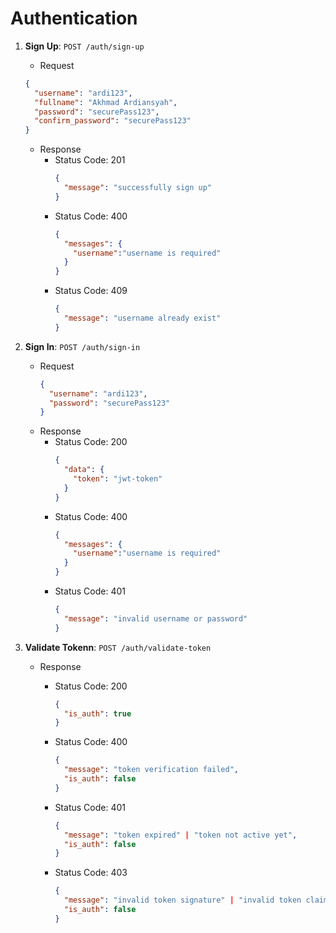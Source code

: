 # Authentication

1. **Sign Up**: ```POST /auth/sign-up```
    - Request
    ```json 
    {
      "username": "ardi123",
      "fullname": "Akhmad Ardiansyah",
      "password": "securePass123",
      "confirm_password": "securePass123"
    }
    ```
    - Response
      - Status Code: 201
        ```json
        {
          "message": "successfully sign up"
        }
        ```
      - Status Code: 400
        ```json
        {
          "messages": {
            "username":"username is required"
          }
        }
        ```
      - Status Code: 409
        ```json
        {
          "message": "username already exist"
        }
        ```

2. **Sign In**: ```POST /auth/sign-in```
    - Request
      ```json
      {
        "username": "ardi123",
        "password": "securePass123"
      }
      ```
    - Response
      - Status Code: 200
        ```json
        {
          "data": {
            "token": "jwt-token"
          }
        }
        ```
      - Status Code: 400
        ```json
        {
          "messages": {
            "username":"username is required"
          }
        }
        ```
      - Status Code: 401
        ```json
        {
          "message": "invalid username or password"
        }
        ```
3. **Validate Tokenn**: ```POST /auth/validate-token```
    - Response
      - Status Code: 200
        ```json
        {
          "is_auth": true
        }
        ```
      - Status Code: 400
        ```json
        {
          "message": "token verification failed",
          "is_auth": false
        }
        ```

      - Status Code: 401
        ```json
        {
          "message": "token expired" | "token not active yet",
          "is_auth": false
        }
        ```
      
      - Status Code: 403
        ```json
        {
          "message": "invalid token signature" | "invalid token claims",
          "is_auth": false
        }
        ```